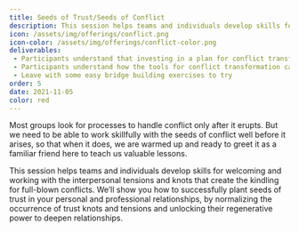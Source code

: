 ```yaml
---
title: Seeds of Trust/Seeds of Conflict
description: This session helps teams and individuals develop skills for welcoming and working with the interpersonal tensions and knots that create the kindling for full-blown conflicts.
icon: /assets/img/offerings/conflict.png
icon-color: /assets/img/offerings/conflict-color.png
deliverables:
 - Participants understand that investing in a plan for conflict transformation and decision making is better than trying to develop it when you are in conflict or need to make a challenging decision
 - Participants understand how the tools for conflict transformation can be used as bridge building exercises to better prepare the group for conflict
 - Leave with some easy bridge building exercises to try
order: 5
date: 2021-11-05
color: red
---
```


Most groups look for processes to handle conflict only after it erupts. But we need to be able to work skillfully with the seeds of conflict well before it arises, so that when it does, we are warmed up and ready to greet it as a familiar friend here to teach us valuable lessons. 

This session helps teams and individuals develop skills for welcoming and working with the interpersonal tensions and knots that create the kindling for full-blown conflicts. We’ll show you how to successfully plant seeds of trust in your personal and professional relationships, by normalizing the occurrence of trust knots and tensions and unlocking their regenerative power to deepen relationships. 